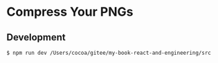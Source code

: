 # Compress Your PNGs

## Development

```
$ npm run dev /Users/cocoa/gitee/my-book-react-and-engineering/src
```